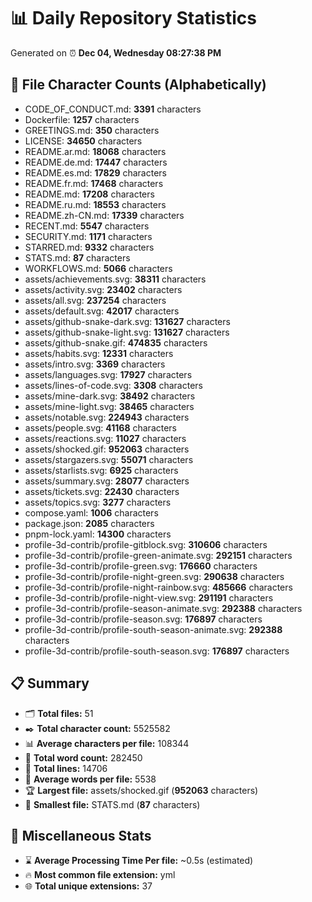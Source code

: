 # 📊 Daily Repository Statistics
Generated on ⏰ **Dec 04, Wednesday 08:27:38 PM**

## 📂 File Character Counts (Alphabetically)
- CODE_OF_CONDUCT.md: **3391** characters
- Dockerfile: **1257** characters
- GREETINGS.md: **350** characters
- LICENSE: **34650** characters
- README.ar.md: **18068** characters
- README.de.md: **17447** characters
- README.es.md: **17829** characters
- README.fr.md: **17468** characters
- README.md: **17208** characters
- README.ru.md: **18553** characters
- README.zh-CN.md: **17339** characters
- RECENT.md: **5547** characters
- SECURITY.md: **1171** characters
- STARRED.md: **9332** characters
- STATS.md: **87** characters
- WORKFLOWS.md: **5066** characters
- assets/achievements.svg: **38311** characters
- assets/activity.svg: **23402** characters
- assets/all.svg: **237254** characters
- assets/default.svg: **42017** characters
- assets/github-snake-dark.svg: **131627** characters
- assets/github-snake-light.svg: **131627** characters
- assets/github-snake.gif: **474835** characters
- assets/habits.svg: **12331** characters
- assets/intro.svg: **3369** characters
- assets/languages.svg: **17927** characters
- assets/lines-of-code.svg: **3308** characters
- assets/mine-dark.svg: **38492** characters
- assets/mine-light.svg: **38465** characters
- assets/notable.svg: **224943** characters
- assets/people.svg: **41168** characters
- assets/reactions.svg: **11027** characters
- assets/shocked.gif: **952063** characters
- assets/stargazers.svg: **55071** characters
- assets/starlists.svg: **6925** characters
- assets/summary.svg: **28077** characters
- assets/tickets.svg: **22430** characters
- assets/topics.svg: **3277** characters
- compose.yaml: **1006** characters
- package.json: **2085** characters
- pnpm-lock.yaml: **14300** characters
- profile-3d-contrib/profile-gitblock.svg: **310606** characters
- profile-3d-contrib/profile-green-animate.svg: **292151** characters
- profile-3d-contrib/profile-green.svg: **176660** characters
- profile-3d-contrib/profile-night-green.svg: **290638** characters
- profile-3d-contrib/profile-night-rainbow.svg: **485666** characters
- profile-3d-contrib/profile-night-view.svg: **291191** characters
- profile-3d-contrib/profile-season-animate.svg: **292388** characters
- profile-3d-contrib/profile-season.svg: **176897** characters
- profile-3d-contrib/profile-south-season-animate.svg: **292388** characters
- profile-3d-contrib/profile-south-season.svg: **176897** characters

## 📋 Summary
- 🗂️ **Total files:** 51
- ✒️ **Total character count:** 5525582
- 📊 **Average characters per file:** 108344
- 📝 **Total word count:** 282450
- 🧾 **Total lines:** 14706
- 📐 **Average words per file:** 5538
- 🏆 **Largest file:** assets/shocked.gif (**952063** characters)
- 🥉 **Smallest file:** STATS.md (**87** characters)

## 🌟 Miscellaneous Stats
- ⌛ **Average Processing Time Per file:** ~0.5s (estimated)
- 🔥 **Most common file extension:** yml
- 🌐 **Total unique extensions:** 37
